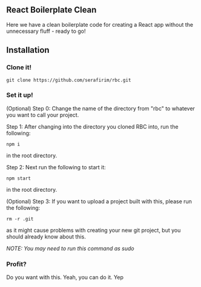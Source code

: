 
## React Boilerplate Clean
 Here we have a clean boilerplate code for creating a React app without the unnecessary fluff - ready to go!

## Installation

### Clone it!

    git clone https://github.com/serafirim/rbc.git

### Set it up!

(Optional) Step 0: Change the name of the directory from "rbc" to whatever you want to call your project.

Step 1: After changing into the directory you cloned RBC into, run the following:

    npm i

in the root directory.

Step 2: Next run the following to start it:

    npm start

in the root directory.

(Optional) Step 3: If you want to upload a project built with this, please run the following:

    rm -r .git

as it might cause problems with creating your new git project, but you should already know about this. 

*NOTE: You may need to run this command as sudo*

### Profit?

Do you want with this. Yeah, you can do it.  Yep